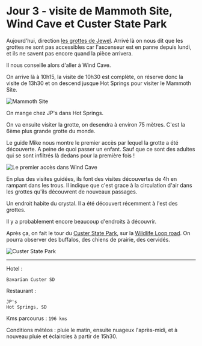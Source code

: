 # Jour 3 - visite de Mammoth Site, Wind Cave et Custer State Park
Aujourd'hui, direction [les grottes de Jewel](http://www.nps.gov/jeca/index.htm). Arrivé là on nous dit que les grottes ne sont pas accessibles car l'ascenseur est en panne depuis lundi, et ils ne savent pas encore quand la pièce arrivera.

Il nous conseille alors d'aller à Wind Cave.

On arrive là à 10h15, la visite de 10h30 est complète, on réserve donc la visite de 13h30 et on descend jusque Hot Springs pour visiter le Mammoth Site.

![Mammoth Site](https://voyage.wains.be/library/images/20150506-IMG_2986.jpg)

On mange chez JP's dans Hot Springs.

On va ensuite visiter la grotte, on desendra à environ 75 mètres. C'est la 6ème plus grande grotte du monde.

Le guide Mike nous montre le premier accès par lequel la grotte a été découverte. A peine de quoi passer un enfant. Sauf que ce sont des adultes qui se sont infiltrés là dedans pour la première fois !

![Le premier accès dans Wind Cave](https://voyage.wains.be/library/images/20150506-IMG_3034.jpg)

En plus des visites guidées, ils font des visites découvertes de 4h en rampant dans les trous. Il indique que c'est grace à la circulation d'air dans les grottes qu'ils découvrent de nouveaux passages.

Un endroit habite du crystal. Il a été découvert récemment à l'est des grottes.

Il y a probablement encore beaucoup d'endroits à découvrir.

Après ça, on fait le tour du [Custer State Park][d5c494b8], sur la [Wildlife Loop road](http://gfp.sd.gov/state-parks/directory/custer/activities/wildlife.aspx). On pourra observer des buffalos, des chiens de prairie, des cervidés.

![Custer State Park](http://photo.wains.be/storage/cache/images/000/544/IMG-0550,medium_large.1430963824.jpg)

--------------------------------------------------------------------------------

Hotel :

```
Bavarian Custer SD
```

Restaurant :

```
JP's
Hot Springs, SD
```

Kms parcourus : `196 kms`

Conditions météos : pluie le matin, ensuite nuageux l'après-midi, et à nouveau pluie et éclaircies à partir de 15h30.

[d5c494b8]: https://en.wikipedia.org/wiki/Custer_State_Park "Custer State Park"
